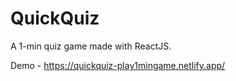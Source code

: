 # QuickQuiz
A 1-min quiz game made with ReactJS.

Demo - https://quickquiz-play1mingame.netlify.app/
